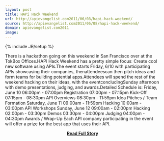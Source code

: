 ```yaml
---
layout: post
title: HAPi Hack Weekend
url: http://apievangelist.com2011/06/08/hapi-hack-weekend/
source: http://apievangelist.com2011/06/08/hapi-hack-weekend/
domain: apievangelist.com2011
image: 
---
```

{% include JB/setup %}<p>There is a hackathon going on this weekend in San Francisco over at the TokBox Offices.HAPI Hack Weekend has a pretty simple focus: Create cool new software using APIs.The event starts Friday, 6/10 with participating APIs showcasing their companies, thenattendeescan then pitch ideas and form teams for building potential apps.Attendees will spend the rest of the weekend hacking on their ideas, with the eventconcludingSunday afternoon with demo presentations, judging, and awards.Detailed Schedule is: Friday, June 10 06:00pm - 07:00pm Registration 07:00pm - 07:15pm Kick-Off 07:15pm - 08:30pm API Overviews 08:30pm - 11:59pm Idea Pitches / Team Formation Saturday, June 11 09:00am - 11:59pm Hacking 10:00am - 03:00pm API Workshops Sunday, June 12 09:00am - 02:00pm Hacking 02:00pm - 03:30pm Demos 03:30pm - 04:00pm Judging 04:00pm - 04:30pm Awards / Wrap-Up Each API company participating in the event will offer a prize for the best app that uses their API.</p>
<center><p><a href="http://apievangelist.com2011/06/08/hapi-hack-weekend/" style='padding:25px; font-sze:18px; font-weight: bold;'>Read Full Story</a></p></center>
